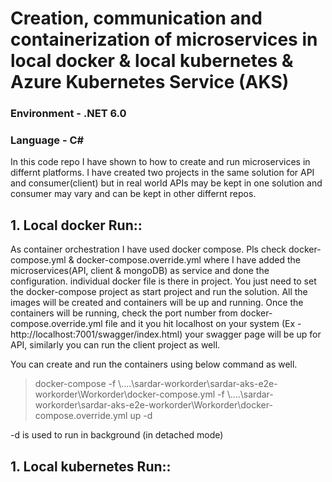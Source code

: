 # Creation, communication and containerization of microservices in local docker & local kubernetes & Azure Kubernetes Service (AKS) 

### Environment - .NET 6.0
### Language - C#

In this code repo I have shown to how to create and run microservices in differnt platforms. I have created two projects in the same solution for API and consumer(client) but in real world APIs may be kept in one solution and consumer may vary and can be kept in other differnt repos.

## 1. Local docker Run:: 
As container orchestration I have used docker compose. Pls check docker-compose.yml & docker-compose.override.yml where I have added the microservices(API, client & mongoDB) as service and done the configuration. individual docker file is there in project.  You just need to set the docker-compose project as start project and run the solution. All the images will be created and containers will be up and running. 
Once the containers will be running, check the port number from docker-compose.override.yml file and it you hit localhost on your system (Ex - http://localhost:7001/swagger/index.html) your swagger page will be up for API, similarly you can run the client project as well.  

You can create and run the containers using below command as well.

> docker-compose -f \\....\sardar-workorder\sardar-aks-e2e-workorder\Workorder\docker-compose.yml -f \\....\sardar-workorder\sardar-aks-e2e-workorder\Workorder\docker-compose.override.yml up -d

-d is used to run in background (in detached mode)
 
## 1. Local kubernetes Run:: 
